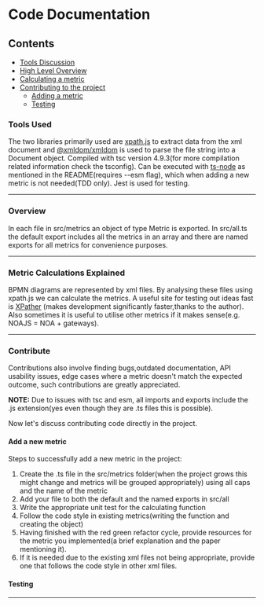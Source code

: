 # Code Documentation

## Contents
- [Tools Discussion](#tools-used)
- [High Level Overview](#overview)
- [Calculating a metric](#metric-calculations-explained)
- [Contributing to the project](#contribute)
  - [Adding a metric](#add-a-new-metric)
  - [Testing](#testing)



### Tools Used

The two libraries primarily used are [xpath.js](https://www.npmjs.com/package/xpath.js) to extract data from the xml document
and [@xmldom/xmldom](https://www.npmjs.com/package/@xmldom/xmldom) is used to parse the file string into a Document object. 
Compiled with tsc version 4.9.3(for more compilation related information check the tsconfig). Can be executed with [ts-node](https://www.npmjs.com/package/ts-node)
as mentioned in the README(requires --esm flag), which when adding a new metric is not needed(TDD only). Jest is used for testing.


---
### Overview
In each file in src/metrics an object of type Metric is exported. In src/all.ts the default export includes all the metrics in an array and
there are named exports for all metrics for convenience purposes. 

---
### Metric Calculations Explained
BPMN diagrams are represented by xml files. By analysing these files using xpath.js we can calculate the metrics.
A useful site for testing out ideas fast is [XPather](http://xpather.com/) (makes development significantly faster,thanks to the author). 
Also sometimes it is useful to utilise other metrics if it makes sense(e.g. NOAJS = NOA + gateways).

---
### Contribute
Contributions also involve finding bugs,outdated documentation, API usability issues, edge cases where a metric doesn't match the expected outcome,
such contributions are greatly appreciated.

**NOTE:**</u> Due to issues with tsc and esm, all imports and exports include the .js extension(yes even though they are .ts files this is possible).

Now let's discuss contributing code directly in the project.
#### Add a new metric
Steps to successfully add a new metric in the project:

1. Create the .ts file in the src/metrics folder(when the project grows this might change and metrics will be grouped appropriately) using all caps and the name of the metric
3. Add your file to both the default and the named exports in src/all 
4. Write the appropriate unit test for the calculating function 
5. Follow the code style in existing metrics(writing the function and creating the object)
6. Having finished with the red green refactor cycle, provide resources for the metric you implemented(a brief explanation and the paper mentioning it).
7. If it is needed due to the existing xml files not being appropriate, provide one that follows the code style in other xml files.

#### Testing

---
